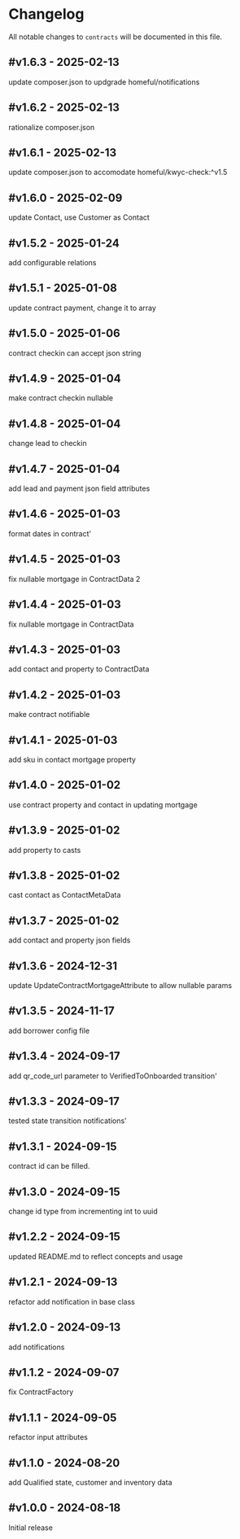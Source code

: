 # Changelog

All notable changes to `contracts` will be documented in this file.

## #v1.6.3 - 2025-02-13

update composer.json to updgrade homeful/notifications

## #v1.6.2 - 2025-02-13

rationalize composer.json

## #v1.6.1 - 2025-02-13

update composer.json to accomodate homeful/kwyc-check:^v1.5

## #v1.6.0 - 2025-02-09

update Contact, use Customer as Contact

## #v1.5.2 - 2025-01-24

add configurable relations

## #v1.5.1 - 2025-01-08

update contract payment, change it to array

## #v1.5.0 - 2025-01-06

contract checkin can accept json string

## #v1.4.9 - 2025-01-04

make contract checkin nullable

## #v1.4.8 - 2025-01-04

change lead to checkin

## #v1.4.7 - 2025-01-04

add lead and payment json field attributes

## #v1.4.6 - 2025-01-03

format dates in contract'

## #v1.4.5 - 2025-01-03

fix nullable mortgage in ContractData 2

## #v1.4.4 - 2025-01-03

fix nullable mortgage in ContractData

## #v1.4.3 - 2025-01-03

add contact and property to ContractData

## #v1.4.2 - 2025-01-03

make contract notifiable

## #v1.4.1 - 2025-01-03

add sku in contact mortgage property

## #v1.4.0 - 2025-01-02

use contract property and contact in updating mortgage

## #v1.3.9 - 2025-01-02

add property to casts

## #v1.3.8 - 2025-01-02

cast contact as ContactMetaData

## #v1.3.7 - 2025-01-02

add contact and property json fields

## #v1.3.6 - 2024-12-31

update UpdateContractMortgageAttribute to allow nullable params

## #v1.3.5 - 2024-11-17

add borrower config file

## #v1.3.4 - 2024-09-17

add qr_code_url parameter to VerifiedToOnboarded transition'

## #v1.3.3 - 2024-09-17

tested state transition notifications'

## #v1.3.1 - 2024-09-15

contract id can be filled.

## #v1.3.0 - 2024-09-15

change id type from incrementing int to uuid

## #v1.2.2 - 2024-09-15

updated README.md to reflect concepts and usage

## #v1.2.1 - 2024-09-13

refactor add notification in base class

## #v1.2.0 - 2024-09-13

add notifications

## #v1.1.2 - 2024-09-07

fix ContractFactory

## #v1.1.1 - 2024-09-05

refactor input attributes

## #v1.1.0 - 2024-08-20

add Qualified state, customer and inventory data

## #v1.0.0 - 2024-08-18

Initial release
